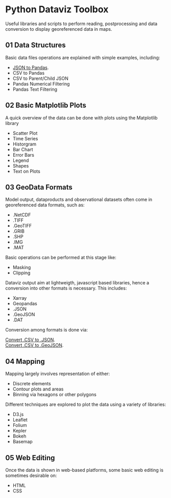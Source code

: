 # Python Dataviz Toolbox

Useful libraries and scripts to perform reading, postprocessing and data conversion to display georeferenced data in maps. 

## 01 Data Structures
Basic data files operations are explained with simple examples, including: 
* [JSON to Pandas]( 
Notebooks/01-Data_Structures/00_JSON_to_PANDAS.ipynb). 
* CSV to Pandas
* CSV to Parent/Child JSON
* Pandas Numerical Filtering
* Pandas Text Filtering

## 02 Basic Matplotlib Plots
A quick overview of the data can be done with plots using the Matplotlib library
* Scatter Plot
* Time Series
* Historgram
* Bar Chart
* Error Bars
* Legend
* Shapes
* Text on Plots

## 03 GeoData Formats
Model output, dataproducts and observational datasets often come in georeferenced data formats, such as: 
* .NetCDF
* .TIFF
* .GeoTIFF
* .GRIB
* .SHP
* .IMG
* .MAT

Basic operations can be performed at this stage like: 
* Masking
* Clipping

Dataviz output aim at lightweigth, javascript based libraries, hence a conversion into other formats is necessary. This includes: 
* Xarray
* Geopandas
* .JSON
* .GeoJSON
* .DAT

Conversion among formats is done via:

[Convert .CSV to .JSON](
Notebooks/03/Convert_CSV_to_JSON.ipynb).  
[Convert .CSV to .GeoJSON](
Notebooks/03/Convert_CSV_to_GeoJSON.ipynb).  




## 04 Mapping
Mapping largely involves representation of either: 
* Discrete elements
* Contour plots and areas
* Binning via hexagons or other polygons

Different techniques are explored to plot the data using a variety of libraries: 
* D3.js
* Leaflet
* Folium
* Kepler
* Bokeh
* Basemap
  
## 05 Web Editing
Once the data is shown in web-based platforms, some basic web editing is sometimes desirable on: 
* HTML
* CSS
